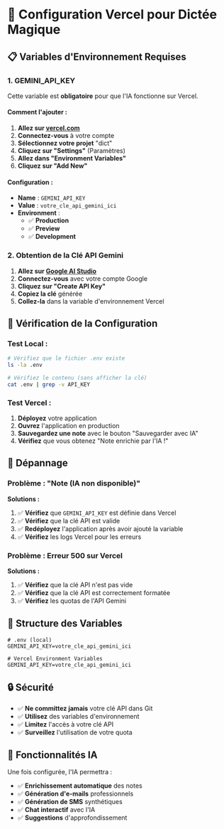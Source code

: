 # 🚀 Configuration Vercel pour Dictée Magique

## 📋 **Variables d'Environnement Requises**

### **1. GEMINI_API_KEY**
Cette variable est **obligatoire** pour que l'IA fonctionne sur Vercel.

#### **Comment l'ajouter :**

1. **Allez sur [vercel.com](https://vercel.com)**
2. **Connectez-vous** à votre compte
3. **Sélectionnez votre projet** "dict"
4. **Cliquez sur "Settings"** (Paramètres)
5. **Allez dans "Environment Variables"**
6. **Cliquez sur "Add New"**

#### **Configuration :**
- **Name** : `GEMINI_API_KEY`
- **Value** : `votre_cle_api_gemini_ici`
- **Environment** : 
  - ✅ **Production**
  - ✅ **Preview** 
  - ✅ **Development**

### **2. Obtention de la Clé API Gemini**

1. **Allez sur [Google AI Studio](https://makersuite.google.com/app/apikey)**
2. **Connectez-vous** avec votre compte Google
3. **Cliquez sur "Create API Key"**
4. **Copiez la clé** générée
5. **Collez-la** dans la variable d'environnement Vercel

## 🔧 **Vérification de la Configuration**

### **Test Local :**
```bash
# Vérifiez que le fichier .env existe
ls -la .env

# Vérifiez le contenu (sans afficher la clé)
cat .env | grep -v API_KEY
```

### **Test Vercel :**
1. **Déployez** votre application
2. **Ouvrez** l'application en production
3. **Sauvegardez une note** avec le bouton "Sauvegarder avec IA"
4. **Vérifiez** que vous obtenez "Note enrichie par l'IA !"

## 🐛 **Dépannage**

### **Problème : "Note (IA non disponible)"**

**Solutions :**
1. ✅ **Vérifiez** que `GEMINI_API_KEY` est définie dans Vercel
2. ✅ **Vérifiez** que la clé API est valide
3. ✅ **Redéployez** l'application après avoir ajouté la variable
4. ✅ **Vérifiez** les logs Vercel pour les erreurs

### **Problème : Erreur 500 sur Vercel**

**Solutions :**
1. ✅ **Vérifiez** que la clé API n'est pas vide
2. ✅ **Vérifiez** que la clé API est correctement formatée
3. ✅ **Vérifiez** les quotas de l'API Gemini

## 📝 **Structure des Variables**

```env
# .env (local)
GEMINI_API_KEY=votre_cle_api_gemini_ici

# Vercel Environment Variables
GEMINI_API_KEY=votre_cle_api_gemini_ici
```

## 🔒 **Sécurité**

- ✅ **Ne committez jamais** votre clé API dans Git
- ✅ **Utilisez** des variables d'environnement
- ✅ **Limitez** l'accès à votre clé API
- ✅ **Surveillez** l'utilisation de votre quota

## 🎯 **Fonctionnalités IA**

Une fois configurée, l'IA permettra :
- ✅ **Enrichissement automatique** des notes
- ✅ **Génération d'e-mails** professionnels
- ✅ **Génération de SMS** synthétiques
- ✅ **Chat interactif** avec l'IA
- ✅ **Suggestions** d'approfondissement 